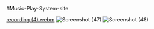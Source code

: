 #Music-Play-System-site

[recording (4).webm](https://github.com/user-attachments/assets/8088c2de-e386-495c-a7d0-da1b5b0e2e53)
![Screenshot (47)](https://github.com/user-attachments/assets/94e9b6ec-4d57-453a-a6da-940db0080817)
![Screenshot (48)](https://github.com/user-attachments/assets/9967c63d-4798-422a-9d7b-ec57e6c2ac97)
